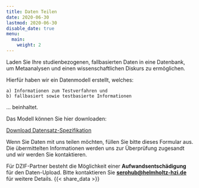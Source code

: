 ```yaml
---
title: Daten Teilen
date: 2020-06-30
lastmod: 2020-06-30
disable_date: true
menu:
  main:
    weight: 2
---
```


Laden Sie Ihre studienbezogenen, fallbasierten Daten in eine Datenbank, um Metaanalysen und einen wissenschaftlichen Diskurs zu ermöglichen.

Hierfür haben wir ein Datenmodell erstellt, welches:

    a) Informationen zum Testverfahren und
    b) fallbasiert sowie testbasierte Informationen
    
... beinhaltet.

Das Modell können Sie hier downloaden:

<a class="button hollow primary" href="/data/DataModel_LEOSS.sero-survey_DZIF_gek_200514.xlsx">Download Datensatz-Spezifikation</a>

Wenn Sie Daten mit uns teilen möchten, füllen Sie bitte dieses Formular aus. Die übermittelten Informationen werden uns zur Überprüfung zugesandt und wir werden Sie kontaktieren.

Für DZIF-Partner besteht die Möglichkeit einer **Aufwandsentschädigung** für den Daten-Upload. Bitte kontaktieren Sie <b><a href="mailto:serohub@helmholtz-hzi.de">serohub@helmholtz-hzi.de</a></b> für weitere Details.
{{< share_data >}}